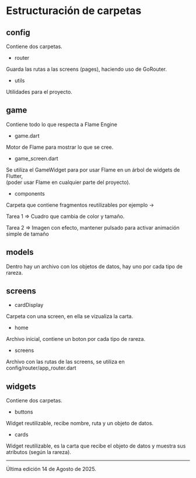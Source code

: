 
# Estructuración de carpetas

## config 
Contiene dos carpetas.
- router

Guarda las rutas a las screens (pages), haciendo uso de GoRouter.

- utils

Utilidades para el proyecto.

## game
Contiene todo lo que respecta a Flame Engine

- game.dart

Motor de Flame para mostrar lo que se cree.

- game_screen.dart

Se utiliza el GameWidget para por usar Flame en un árbol de widgets de Flutter,  
(poder usar Flame en cualquier parte del proyecto).

- components

Carpeta que contiene fragmentos reutilizables por ejemplo -> 

Tarea 1 => Cuadro que cambia de color y tamaño.

Tarea 2 => Imagen con efecto, mantener pulsado para activar animación simple de tamaño


## models

Dentro hay un archivo con los objetos de datos, hay uno por cada tipo de rareza.

## screens

- cardDisplay 

Carpeta con una screen, en ella se vizualiza la carta.

- home 

Archivo inicial, contiene un boton por cada tipo de rareza. 

- screens

Archivo con las rutas de las screens, se utiliza en config/router/app_router.dart

## widgets

Contiene dos carpetas.

- buttons 

Widget reutilizable, recibe nombre, ruta y un objeto de datos.

- cards

Widget reutilizable, es la carta que recibe el objeto de datos y muestra sus atributos (según la rareza).

---

Última edición 14 de Agosto de 2025.
